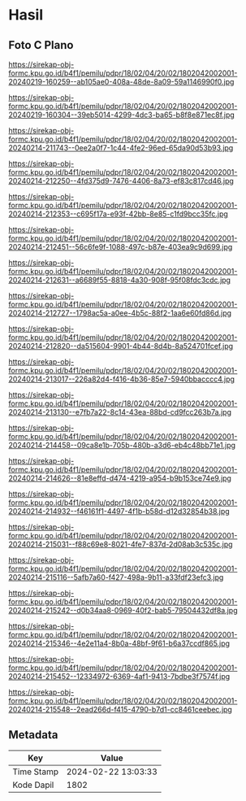 # Hasil

## Foto C Plano

https://sirekap-obj-formc.kpu.go.id/b4f1/pemilu/pdpr/18/02/04/20/02/1802042002001-20240219-160259--ab105ae0-408a-48de-8a09-59a1146990f0.jpg

https://sirekap-obj-formc.kpu.go.id/b4f1/pemilu/pdpr/18/02/04/20/02/1802042002001-20240219-160304--39eb5014-4299-4dc3-ba65-b8f8e871ec8f.jpg

https://sirekap-obj-formc.kpu.go.id/b4f1/pemilu/pdpr/18/02/04/20/02/1802042002001-20240214-211743--0ee2a0f7-1c44-4fe2-96ed-65da90d53b93.jpg

https://sirekap-obj-formc.kpu.go.id/b4f1/pemilu/pdpr/18/02/04/20/02/1802042002001-20240214-212250--4fd375d9-7476-4406-8a73-ef83c817cd46.jpg

https://sirekap-obj-formc.kpu.go.id/b4f1/pemilu/pdpr/18/02/04/20/02/1802042002001-20240214-212353--c695f17a-e93f-42bb-8e85-c1fd9bcc35fc.jpg

https://sirekap-obj-formc.kpu.go.id/b4f1/pemilu/pdpr/18/02/04/20/02/1802042002001-20240214-212451--56c6fe9f-1088-497c-b87e-403ea9c9d699.jpg

https://sirekap-obj-formc.kpu.go.id/b4f1/pemilu/pdpr/18/02/04/20/02/1802042002001-20240214-212631--a6689f55-8818-4a30-908f-95f08fdc3cdc.jpg

https://sirekap-obj-formc.kpu.go.id/b4f1/pemilu/pdpr/18/02/04/20/02/1802042002001-20240214-212727--1798ac5a-a0ee-4b5c-88f2-1aa6e60fd86d.jpg

https://sirekap-obj-formc.kpu.go.id/b4f1/pemilu/pdpr/18/02/04/20/02/1802042002001-20240214-212820--da515604-9901-4b44-8d4b-8a524701fcef.jpg

https://sirekap-obj-formc.kpu.go.id/b4f1/pemilu/pdpr/18/02/04/20/02/1802042002001-20240214-213017--226a82d4-f416-4b36-85e7-5940bbacccc4.jpg

https://sirekap-obj-formc.kpu.go.id/b4f1/pemilu/pdpr/18/02/04/20/02/1802042002001-20240214-213130--e7fb7a22-8c14-43ea-88bd-cd9fcc263b7a.jpg

https://sirekap-obj-formc.kpu.go.id/b4f1/pemilu/pdpr/18/02/04/20/02/1802042002001-20240214-214458--09ca8e1b-705b-480b-a3d6-eb4c48bb71e1.jpg

https://sirekap-obj-formc.kpu.go.id/b4f1/pemilu/pdpr/18/02/04/20/02/1802042002001-20240214-214626--81e8effd-d474-4219-a954-b9b153ce74e9.jpg

https://sirekap-obj-formc.kpu.go.id/b4f1/pemilu/pdpr/18/02/04/20/02/1802042002001-20240214-214932--f46161f1-4497-4f1b-b58d-d12d32854b38.jpg

https://sirekap-obj-formc.kpu.go.id/b4f1/pemilu/pdpr/18/02/04/20/02/1802042002001-20240214-215031--f88c69e8-8021-4fe7-837d-2d08ab3c535c.jpg

https://sirekap-obj-formc.kpu.go.id/b4f1/pemilu/pdpr/18/02/04/20/02/1802042002001-20240214-215116--5afb7a60-f427-498a-9b11-a33fdf23efc3.jpg

https://sirekap-obj-formc.kpu.go.id/b4f1/pemilu/pdpr/18/02/04/20/02/1802042002001-20240214-215242--d0b34aa8-0969-40f2-bab5-79504432df8a.jpg

https://sirekap-obj-formc.kpu.go.id/b4f1/pemilu/pdpr/18/02/04/20/02/1802042002001-20240214-215346--4e2e11a4-8b0a-48bf-9f61-b6a37ccdf865.jpg

https://sirekap-obj-formc.kpu.go.id/b4f1/pemilu/pdpr/18/02/04/20/02/1802042002001-20240214-215452--12334972-6369-4af1-9413-7bdbe3f7574f.jpg

https://sirekap-obj-formc.kpu.go.id/b4f1/pemilu/pdpr/18/02/04/20/02/1802042002001-20240214-215548--2ead266d-f415-4790-b7d1-cc8461ceebec.jpg


## Metadata

| Key        | Value               |
| ---------- | ------------------- |
| Time Stamp | 2024-02-22 13:03:33 |
| Kode Dapil | 1802                |



